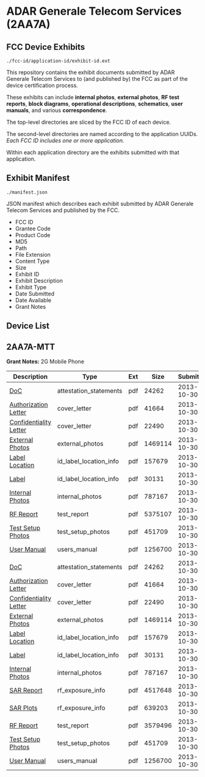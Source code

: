 # ADAR Generale Telecom Services (2AA7A)
## FCC Device Exhibits

```
./fcc-id/application-id/exhibit-id.ext
```

This repository contains the exhibit documents submitted by ADAR Generale Telecom Services to (and published by) the FCC as part of the device certification process.

These exhibits can include **internal photos**, **external photos**, **RF test reports**, **block diagrams**, **operational descriptions**, **schematics**, **user manuals**, and various **correspondence**.

The top-level directories are sliced by the FCC ID of each device.

The second-level directories are named according to the application UUIDs. *Each FCC ID includes one or more application.*

Within each application directory are the exhibits submitted with that application. 

## Exhibit Manifest

```
./manifest.json
```

JSON manifest which describes each exhibit submitted by ADAR Generale Telecom Services and published by the FCC.

- FCC ID
- Grantee Code
- Product Code
- MD5
- Path
- File Extension
- Content Type
- Size
- Exhibit ID
- Exhibit Description
- Exhibit Type
- Date Submitted
- Date Available
- Grant Notes

## Device List
## 2AA7A-MTT
**Grant Notes:** 2G Mobile Phone

| Description | Type | Ext | Size | Submitted | Available |
| ----------- | ---- | --- | ---- | --------- | --------- |
| [DoC](2AA7A-MTT/54f0dc0967210165af99c99483ade0ab/2106423.pdf) | attestation_statements | pdf | 24262 | 2013-10-30 | 2013-10-30 |
| [Authorization Letter](2AA7A-MTT/54f0dc0967210165af99c99483ade0ab/2106421.pdf) | cover_letter | pdf | 41664 | 2013-10-30 | 2013-10-30 |
| [Confidentiality Letter](2AA7A-MTT/54f0dc0967210165af99c99483ade0ab/2106422.pdf) | cover_letter | pdf | 22490 | 2013-10-30 | 2013-10-30 |
| [External Photos](2AA7A-MTT/54f0dc0967210165af99c99483ade0ab/2106431.pdf) | external_photos | pdf | 1469114 | 2013-10-30 | 2013-10-30 |
| [Label Location](2AA7A-MTT/54f0dc0967210165af99c99483ade0ab/2106433.pdf) | id_label_location_info | pdf | 157679 | 2013-10-30 | 2013-10-30 |
| [Label](2AA7A-MTT/54f0dc0967210165af99c99483ade0ab/2106434.pdf) | id_label_location_info | pdf | 30131 | 2013-10-30 | 2013-10-30 |
| [Internal Photos](2AA7A-MTT/54f0dc0967210165af99c99483ade0ab/2106432.pdf) | internal_photos | pdf | 787167 | 2013-10-30 | 2013-10-30 |
| [RF Report](2AA7A-MTT/54f0dc0967210165af99c99483ade0ab/2106429.pdf) | test_report | pdf | 5375107 | 2013-10-30 | 2013-10-30 |
| [Test Setup Photos](2AA7A-MTT/54f0dc0967210165af99c99483ade0ab/2106430.pdf) | test_setup_photos | pdf | 451709 | 2013-10-30 | 2013-10-30 |
| [User Manual](2AA7A-MTT/54f0dc0967210165af99c99483ade0ab/2106435.pdf) | users_manual | pdf | 1256700 | 2013-10-30 | 2013-10-30 |
| [DoC](2AA7A-MTT/1414d91e744c2a5c5935f347b7707ff7/2106423.pdf) | attestation_statements | pdf | 24262 | 2013-10-30 | 2013-10-30 |
| [Authorization Letter](2AA7A-MTT/1414d91e744c2a5c5935f347b7707ff7/2106421.pdf) | cover_letter | pdf | 41664 | 2013-10-30 | 2013-10-30 |
| [Confidentiality Letter](2AA7A-MTT/1414d91e744c2a5c5935f347b7707ff7/2106422.pdf) | cover_letter | pdf | 22490 | 2013-10-30 | 2013-10-30 |
| [External Photos](2AA7A-MTT/1414d91e744c2a5c5935f347b7707ff7/2106431.pdf) | external_photos | pdf | 1469114 | 2013-10-30 | 2013-10-30 |
| [Label Location](2AA7A-MTT/1414d91e744c2a5c5935f347b7707ff7/2106433.pdf) | id_label_location_info | pdf | 157679 | 2013-10-30 | 2013-10-30 |
| [Label](2AA7A-MTT/1414d91e744c2a5c5935f347b7707ff7/2106434.pdf) | id_label_location_info | pdf | 30131 | 2013-10-30 | 2013-10-30 |
| [Internal Photos](2AA7A-MTT/1414d91e744c2a5c5935f347b7707ff7/2106432.pdf) | internal_photos | pdf | 787167 | 2013-10-30 | 2013-10-30 |
| [SAR Report](2AA7A-MTT/1414d91e744c2a5c5935f347b7707ff7/2106448.pdf) | rf_exposure_info | pdf | 4517648 | 2013-10-30 | 2013-10-30 |
| [SAR Plots](2AA7A-MTT/1414d91e744c2a5c5935f347b7707ff7/2106449.pdf) | rf_exposure_info | pdf | 639203 | 2013-10-30 | 2013-10-30 |
| [RF Report](2AA7A-MTT/1414d91e744c2a5c5935f347b7707ff7/2106446.pdf) | test_report | pdf | 3579496 | 2013-10-30 | 2013-10-30 |
| [Test Setup Photos](2AA7A-MTT/1414d91e744c2a5c5935f347b7707ff7/2106430.pdf) | test_setup_photos | pdf | 451709 | 2013-10-30 | 2013-10-30 |
| [User Manual](2AA7A-MTT/1414d91e744c2a5c5935f347b7707ff7/2106435.pdf) | users_manual | pdf | 1256700 | 2013-10-30 | 2013-10-30 |
